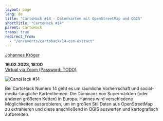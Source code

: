```yaml
---
layout: page
lang: de
title: "CartoHack #14 - Datenkarten mit OpenStreetMap und QGIS"
shortTitle: "CartoHack #14" 
parent: CartoHack
trans: true
redirect_from:
  - "/en/events/cartohack/14-osm-extract"
---
```


<a href="https://norden.social/@cartocalypse">Johannes Kröger</a><br />

<strong>16.02.2023, 18:00</strong><br />
<a href="TODO">Virtual via Zoom (Password: TODO)</a>

![CartoHack #14](/images/cartohack/14-osm-extract.png)

Bei CartoHack Numero 14 geht es um räumliche Vorherrschaft und social-media-taugliche Kartenthemen: Die Dominanz von Supermärkten (oder anderen größeren Ketten) in Europa. Hannes wird verschiedene Möglichkeiten ausprobieren, um im großen Stil Daten aus OpenStreetMap zu extrahieren und diese anschließend in QGIS auswerten und kartografisch aufbereiten.
